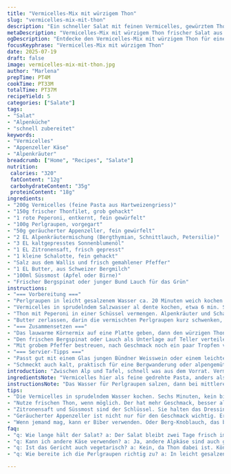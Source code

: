 ```yaml
---
title: "Vermicelles-Mix mit würzigem Thon"
slug: "vermicelles-mix-mit-thon"
description: "Ein schneller Salat mit feinen Vermicelles, gewürztem Thon, frischem Perlgraupen und geräuchertem Appenzeller-Käse. Statt typischem Thon wird eine Pikante Chili-Thon-Mischung genutzt, mit reifer Alpkäse-Note. Die Pasta wird in Ei-Butter-Sud kurz gezogen, vermählt mit einem Dressing aus Alpenkräutern und Zitronenöl. Statt klassischem Weisswein gibt’s ein bisschen Süssmost für den Twist. Serviert auf einem Bett von Bergspinat oder jungem Lauch. Erfrischend, leicht, ohne Milchprodukte und glutenfrei. Typisch alpiner Alltag, wo man cremige Kräuter und temperamentvolle Noten kombiniert, fern vom schweren Fondue, mehr wie eine Stärkung auf der Hütte."
metaDescription: "Vermicelles-Mix mit würzigem Thon frischer Salat aus den Alpen. Ideale Mischung aus Thon, Appenzeller und Alpenkräutern."
ogDescription: "Entdecke den Vermicelles-Mix mit würzigem Thon für einen erfrischenden alpinen Salat. Einfache Zutaten, rustikaler Geschmack."
focusKeyphrase: "Vermicelles-Mix mit würzigem Thon"
date: 2025-07-19
draft: false
image: vermicelles-mix-mit-thon.jpg
author: "Marlena"
prepTime: PT4M
cookTime: PT33M
totalTime: PT37M
recipeYield: 5
categories: ["Salate"]
tags:
- "Salat"
- "Alpenküche"
- "schnell zubereitet"
keywords:
- "Vermicelles"
- "Appenzeller Käse"
- "Alpenkräuter"
breadcrumb: ["Home", "Recipes", "Salate"]
nutrition: 
 calories: "320"
 fatContent: "12g"
 carbohydrateContent: "35g"
 proteinContent: "18g"
ingredients:
- "200g Vermicelles (feine Pasta aus Hartweizengriess)"
- "150g frischer Thonfilet, grob gehackt"
- "1 rote Peperoni, entkernt, fein gewürfelt"
- "100g Perlgraupen, vorgegart"
- "50g geräucherter Appenzeller, fein gewürfelt"
- "2 EL Alpenkräutermischung (Bergthymian, Schnittlauch, Petersilie)"
- "3 EL kaltgepresstes Sonnenblumenöl"
- "1 EL Zitronensaft, frisch gepresst"
- "1 kleine Schalotte, fein gehackt"
- "Salz aus dem Wallis und frisch gemahlener Pfeffer"
- "1 EL Butter, aus Schweizer Bergmilch"
- "100ml Süssmost (Apfel oder Birne)"
- "Frischer Bergspinat oder junger Bund Lauch für das Grün"
instructions:
- "=== Vorbereitung ==="
- "Perlgraupen in leicht gesalzenem Wasser ca. 20 Minuten weich kochen. Abtropfen, beiseitestellen."
- "Vermicelles in sprudelndem Salzwasser al dente kochen, etwa 6 min. Sofort in kaltem Wasser abschrecken, abtropfen lassen."
- "Thon mit Peperoni in einer Schüssel vermengen. Alpenkräuter und Schalotte dazugeben. Mit Salz, Pfeffer und Zitronensaft würzen. Dann das Sonnenblumenöl unterziehen."
- "Butter zerlassen, darin die vermischten Perlgraupen kurz schwenken, dann die Vermicelles zugeben, gut anwärmen, aber nicht zu heiss."
- "=== Zusammensetzen ==="
- "Das lauwarme Körnermix auf eine Platte geben, dann den würzigen Thon vorsichtig untermischen. Der geräucherte Appenzeller wird zuletzt untergehoben, so dass er noch leicht knackig bleibt."
- "Den frischen Bergspinat oder Lauch als Unterlage auf Teller verteilen. Vermicelles-Mix darauf arrangieren."
- "Mit grobem Pfeffer bestreuen, nach Geschmack noch ein paar Tropfen vom Süssmost verteilen."
- "=== Servier-Tipps ==="
- "Passt gut mit einem Glas jungen Bündner Weisswein oder einem leichten Herbstausflug-Drink aus frischen Kräutern."
- "Schmeckt auch kalt, praktisch für eine Bergwanderung oder alpengemütliches Picknick."
introduction: "Zwischen Alp und Tafel, schnell was aus dem Vorrat. Vermicelles; nicht die süssen Maronen, sondern Pasta. Thon, aber nicht trocken, mit Schärfe und Peperoni. Bergkräuter, die Luft in die Alpen schmecken lassen. Appenzeller gibt Rauheit, wie der Wind im Tal. Perlgraupen für den Biss – keine Stocki, eher Korn und Natur. Butter nur leicht, fast kein Fett, das Glitzern. Kein schnöder Salat, eher ein Mix, wildgemischt. Die Zeiten, wo man auf der Schwägalp schnell was anrichtet, bevor der Nebel fällt. Alpkäse statt Mozzarella. Ein Gruss an die Bergwelt, in einem Teller. Frisch, rustikal, unkompliziert. Keinen Käsefondue-Schneeritt, sondern eine klare Sache. Legt sich nicht schwer, trägt dich auf dem Grat. Passt gut nach einem langen Aufstieg oder beim Sundowner auf der Terrasse. Bergluft, Würze, leichte Schärfe. Ein Zusammenspiel, nicht zu laut, nicht zu leise. Deine Zwischenverpflegung, made in den Schweizer Alpen."
ingredientsNote: "Vermicelles hier als feine gedrehte Pasta, anders als die Schweizer Marroni-Vermicelles. Passt perfekt, weil sie schnell ziehen und viel Aroma aufnehmen. Thonfilet bringt Frische, Peperoni sorgen für alpine Schärfe, ähnlich wie ein Bergkräuter-Whisky am Abend. Perlgraupen ersetzen Reis oder Kartoffeln – traditionell, kernig, gut zur Verdauung in der Höhe. Appenzeller, leicht geräuchert, bringt die alpine Würze. Passt so mehr zum Salzburger Berg als etwa Emmentaler. Alpenkräuter bringen Bergwiesen direkt auf den Teller – frischer Schnittlauch, Bergthymian, ein bisschen Petersilie. Zitronensaft und Süssmost ersetzen Essig, damit die Säure natürlich bleibt, nicht zu sauer. Butter gibt Glanz, hält warm und macht den Salat samtig, ganz der alpine Stil. Schalotte bringt milde Zwiebelnoten, ohne zu dominieren. Die Idee: unkomplizierte Zutaten, die jeder Bergsteiger im Rucksack haben könnte oder einfach im Berghof bereitstehen. Kein Käse-Fond, sondern Überraschungen von der Alm. Wer will, kann statt dem Bergspinat auch junge Blätter vom Löwenzahn nehmen, viel Vitamine und nützliche Bitterstoffe – in den Alpen wird gern wild gesammelt. In der Kombination verleiht der geräucherte Appenzeller Finesse, der Thon bringt Umami und die Kräuter Frische. So geht Bergküche."
instructionsNote: "Das Wasser für Perlgraupen salzen, dann bei mittlerer Hitze köcheln, bis sie weich sind – dauert rund 20 Minuten, darf nicht zu weich werden. Vermicelles in reichlich kochendem Salzwasser al dente garen, ungefähr 6 Minuten, nicht länger, sonst matschig. Kalt abschrecken, damit sie nicht weitergaren. Thon klein schneiden, mit frisch gewürfelter Peperoni vermischen. Alpenkräuter und Schalotten kommen roh dazu – so bleibt alles frisch. Zitronensaft und kaltgepresstes Sonnenblumenöl werden als Dressing untergezogen, keine Säure-Explosion, sondern sanfte Balance. Butter in einer Pfanne schmelzen, Perlgraupen kurz anbraten, um Aroma zu heben. Dann Vermicelles dazu, kurz mit andünsten. Zusammensetzen heisst: lauwarme Körnermasse vorsichtig mit Thon-Peperoni-Mix mischen, nicht zu stark rühren, sonst zerfallen die Pasta. Geräucherten Appenzeller zum Schluss unterheben, leicht, damit die Würze erhalten bleibt und der Käse nicht schmilzt. Auf frischem Bergspinat oder jungem Lauch ruhen lassen, gibt Frische und Lebendigkeit. Pfeffer am Schluss, nicht früher, damit er nicht bitter wird. Vor dem Servieren 1-2 Tropfen Süssmost verteilen, bringt Frische und den typischen süssen Ton. Passt gut zu einem lockeren Weisswein oder einem Kräuterschnaps vom Bauernhof. Eignet sich auch als kalter Salat für die Hüttentour. Wer will, kann die Peperoni durch milden Biber ersetzen oder Berg-Knoblauch einstreuen. Einfach, schnell – so macht’s die Alpenküche."
tips:
- "Die Vermicelles in sprudelndem Wasser kochen. Sechs Minuten, kein bisschen länger. Direkt nach dem Kochen kalt abschrecken. Schockieren, damit sie nicht matschig werden. Das gilt auch für die Perlgraupen. So bleibt alles knackig. Perfekt für eine Mittagspause bei der Wanderung."
- "Nutze frischen Thon, wenn möglich. Der hat mehr Geschmack, besser als aus der Dose. Peperoni sind wichtig für die Schärfe. Es geht nicht nur um die Farbe. Verwende eine Mischung von Alpenkräutern, das bringt den typischen Geschmack direkt aus der Bergwelt. Schnittlauch, Petersilie, Bergthymian sind ideal."
- "Zitronensaft und Süssmost sind der Schlüssel. Sie halten das Dressing leicht. Essig wäre zu sauer, nicht passend. Süssmost bringt Frische, auch zur Vinaigrette passt das gut. Diese Kombination gibt gutes Aroma, wie die frische Luft in den Bergen. Genauso wichtig ist die Butter. Vermische sie nur kurz mit den Perlgraupen. Nicht zu heiss."
- "Geräucherter Appenzeller ist nicht nur für den Geschmack wichtig. Er bleibt knackig und gibt das rauchige Aroma. Zum Schluss unterheben, nicht davor. So bleibt die Struktur. Pass auch auf den Pfeffer auf. Erst kurz vor dem Servieren verwenden, das verbessert den Geschmack deutlich. Vermeide Bitterkeit. Besser ist das."
- "Wenn jemand mag, kann er Biber verwenden. Oder Berg-Knoblauch, das bringt einen anderen Twist. Mixe auch Farben. Verwende eine Mischung von grünem Lauch und Bergspinat. Es sieht nicht nur gut aus, sondern bringt auch mehr Gesundheit. Variationen bringen Abwechslung in die alpine Ernährung. Still sind die jungen Blätter vom Löwenzahn eine tolle Ergänzung."
faq:
- "q: Wie lange hält der Salat? a: Der Salat bleibt zwei Tage frisch im Kühlschrank. Abgedeckt aufbewahren. Es ist besser, aber nicht mehr lange aufbewahren. Der Käse könnte weich werden. Schmeckt dann nicht mehr so gut."
- "q: Kann ich andere Käse verwenden? a: Ja, andere Alpkäse sind auch gut. Aber der rauchige Geschmack vom Appenzeller ist einzigartig. Alternativen wie Gruyère gehen auch, sogar Feta wenn du magst. Der Geschmack wird verschieden."
- "q: Ist das Gericht auch vegetarisch? a: Kein, da Thon dabei ist. Könnte man weglassen. Ersetze durch Kichererbsen oder Tofu. Das bringt Proteine. Dann wird das Gericht noch nahrhafter, aber nicht fischig."
- "q: Wie bereite ich die Perlgraupen richtig zu? a: In leicht gesalzenem Wasser kochen, mittlere Hitze. Etwa zwanzig Minuten, bis sie weich sind. Aber aufpassen, nicht matschig. Nur noch leicht bissfest, das ist wichtig für den Geschmack."

---
```

